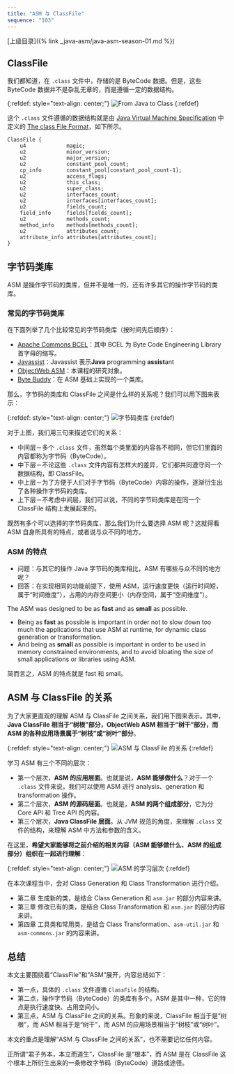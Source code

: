 ```yaml
---
title: "ASM 与 ClassFile"
sequence: "103"
---
```


[上级目录]({% link _java-asm/java-asm-season-01.md %})

## ClassFile

我们都知道，在 `.class` 文件中，存储的是 ByteCode 数据。但是，这些 ByteCode 数据并不是杂乱无章的，而是遵循一定的数据结构。

{:refdef: style="text-align: center;"}
![From Java to Class](/assets/images/java/javac-from-dot-java-to-dot-class.jpeg)
{:refdef}

这个 `.class` 文件遵循的数据结构就是由 [Java Virtual Machine Specification](https://docs.oracle.com/javase/specs/jvms/se8/html/index.html) 中定义的
[The class File Format](https://docs.oracle.com/javase/specs/jvms/se8/html/jvms-4.html)，如下所示。

```text
ClassFile {
    u4             magic;
    u2             minor_version;
    u2             major_version;
    u2             constant_pool_count;
    cp_info        constant_pool[constant_pool_count-1];
    u2             access_flags;
    u2             this_class;
    u2             super_class;
    u2             interfaces_count;
    u2             interfaces[interfaces_count];
    u2             fields_count;
    field_info     fields[fields_count];
    u2             methods_count;
    method_info    methods[methods_count];
    u2             attributes_count;
    attribute_info attributes[attributes_count];
}
```

## 字节码类库

ASM 是操作字节码的类库，但并不是唯一的，还有许多其它的操作字节码的类库。

### 常见的字节码类库

在下面列举了几个比较常见的字节码类库（按时间先后顺序）：

- [Apache Commons BCEL](https://commons.apache.org/proper/commons-bcel/)：其中 BCEL 为 Byte Code Engineering Library 首字母的缩写。
- [Javassist](http://www.javassist.org/)：Javassist 表示**Java** programming **assist**ant
- [ObjectWeb ASM](https://asm.ow2.io/)：本课程的研究对象。
- [Byte Buddy](https://bytebuddy.net/)：在 ASM 基础上实现的一个类库。

那么，字节码的类库和 ClassFile 之间是什么样的关系呢？我们可以用下图来表示：

{:refdef: style="text-align: center;"}
![ 字节码类库 ](/assets/images/java/asm/java-bytecode-libraries.png)
{:refdef}

对于上图，我们用三句来描述它们的关系：

- 中间层－多个 `.class` 文件，虽然每个类里面的内容各不相同，但它们里面的内容都称为字节码（ByteCode）。
- 中下层－不论这些 `.class` 文件内容有怎样大的差异，它们都共同遵守同一个数据结构，即 ClassFile。
- 中上层－为了方便于人们对于字节码（ByteCode）内容的操作，逐渐衍生出了各种操作字节码的类库。
- 上下层－不考虑中间层，我们可以说，不同的字节码类库是在同一个 ClassFile 结构上发展起来的。

既然有多个可以选择的字节码类库，那么我们为什么要选择 ASM 呢？这就得看 ASM 自身所具有的特点，或者说与众不同的地方。

### ASM 的特点

- 问题：与其它的操作 Java 字节码的类库相比，ASM 有哪些与众不同的地方呢？  
- 回答：在实现相同的功能前提下，使用 ASM，运行速度更快（运行时间短，属于“时间维度”），占用的内存空间更小（内存空间，属于“空间维度”）。

The ASM was designed to be as **fast** and as **small** as possible.

- Being as **fast** as possible is important in order not to slow down too much the applications that use ASM at runtime, for dynamic class generation or transformation.
- And being as **small** as possible is important in order to be used in memory constrained environments, and to avoid bloating the size of small applications or libraries using ASM.

简而言之，ASM 的特点就是 fast 和 small。

## ASM 与 ClassFile 的关系

为了大家更直观的理解 ASM 与 ClassFile 之间关系，我们用下图来表示。其中，**Java ClassFile 相当于“树根”部分，ObjectWeb ASM 相当于“树干”部分，而 ASM 的各种应用场景属于“树枝”或“树叶”部分**。

{:refdef: style="text-align: center;"}
![ASM 与 ClassFile 的关系 ](/assets/images/java/asm/class-file-asm-tree.png)
{:refdef}

学习 ASM 有三个不同的层次：

- 第一个层次，**ASM 的应用层面**。也就是说，**ASM 能够做什么**？对于一个 `.class` 文件来说，我们可以使用 ASM 进行 analysis、generation 和 transformation 操作。
- 第二个层次，**ASM 的源码层面**。也就是，**ASM 的两个组成部分**，它为分 Core API 和 Tree API 的内容。
- 第三个层次，**Java ClassFile 层面**。从 JVM 规范的角度，来理解 `.class` 文件的结构，来理解 ASM 中方法和参数的含义。

在这里，**希望大家能够将之前介绍的相关内容（ASM 能够做什么、ASM 的组成部分）组织在一起进行理解**：

{:refdef: style="text-align: center;"}
![ASM 的学习层次 ](/assets/images/java/asm/asm-study-three-levels.png)
{:refdef}

在本次课程当中，会对 Class Generation 和 Class Transformation 进行介绍。

- 第二章 生成新的类，是结合 Class Generation 和 `asm.jar` 的部分内容来讲。
- 第三章 修改已有的类，是结合 Class Transformation 和 `asm.jar` 的部分内容来讲。
- 第四章 工具类和常用类，是结合 Class Transformation、`asm-util.jar` 和 `asm-commons.jar` 的内容来讲。

## 总结

本文主要围绕着“ClassFile”和“ASM”展开，内容总结如下：

- 第一点，具体的 `.class` 文件遵循 `ClassFile` 的结构。
- 第二点，操作字节码（ByteCode）的类库有多个。ASM 是其中一种，它的特点是执行速度快、占用空间小。
- 第三点，ASM 与 ClassFile 之间的关系。形象的来说，ClassFile 相当于是“树根”，而 ASM 相当于是“树干”，而 ASM 的应用场景相当于“树枝”或“树叶”。

本文的重点是理解“ASM 与 ClassFile 之间的关系”，也不需要记忆任何内容。

正所谓“君子务本，本立而道生”，ClassFile 是“根本”，而 ASM 是在 ClassFile 这个根本上所衍生出来的一条修改字节码（ByteCode）道路或途径。

